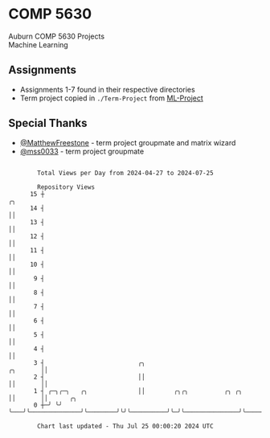 # COMP 5630
Auburn COMP 5630 Projects  
Machine Learning

## Assignments
- Assignments 1-7 found in their respective directories
- Term project copied in `./Term-Project` from [ML-Project](https://github.com/wumphlett/ML-Project)

## Special Thanks
- [@MatthewFreestone](https://github.com/MatthewFreestone) - term project groupmate and matrix wizard
- [@mss0033](https://github.com/mss0033) - term project groupmate

```

        Total Views per Day from 2024-04-27 to 2024-07-25

        Repository Views
      15 ┼                                                                               ╭╮
      14 ┤                                                                               ││
      13 ┤                                                                               ││
      12 ┤                                                                               ││
      11 ┤                                                                               ││
      10 ┤                                                                               ││
       9 ┤                                                                               ││
       8 ┤                                                                               ││
       7 ┤                                                                               ││
       6 ┤                                                                               ││
       5 ┤                                                                               ││
       4 ┤                                                                               ││
       3 ┤                          ╭╮                                          ╭╮       ││
       2 ┤                          ││                                          ││       ││
       1 ┤ ╭─╮╭─╮   ╭╮              ││        ╭╮╭╮          ╭╮ ╭╮               ││       ││      ╭╮
       0 ┼─╯ ╰╯ ╰───╯╰──────────────╯╰────────╯╰╯╰──────────╯╰─╯╰───────────────╯╰───────╯╰──────╯╰

        Chart last updated - Thu Jul 25 00:00:20 2024 UTC
        
```
